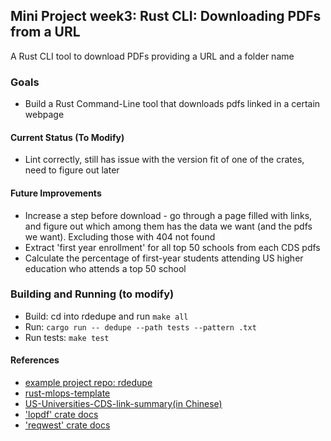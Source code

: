 ## Mini Project week3: Rust CLI: Downloading PDFs from a URL

A Rust CLI tool to download PDFs providing a URL and a folder name

### Goals

* Build a Rust Command-Line tool that downloads pdfs linked in a certain webpage



#### Current Status (To Modify)

* Lint correctly, still has issue with the version fit of one of the crates, need to figure out later




#### Future Improvements
* Increase a step before download - go through a page filled with links, and figure out which among them has the data we want (and the pdfs we want). Excluding those with 404 not found
* Extract 'first year enrollment' for all top 50 schools from each CDS pdfs
* Calculate the percentage of first-year students attending US higher education who attends a top 50 school


### Building and Running (to modify)

* Build:  cd into rdedupe and run `make all`
* Run:  `cargo run -- dedupe --path tests --pattern .txt`
* Run tests:  `make test`



#### References

* [example project repo: rdedupe](https://github.com/noahgift/rdedupe)
* [rust-mlops-template](https://github.com/nogibjj/rust-mlops-template)
* [US-Universities-CDS-link-summary(in Chinese)](https://aadps.net/2022/14616.html)
* ['lopdf' crate docs](https://docs.rs/lopdf/0.29.0/lopdf/)
* ['reqwest' crate docs](https://docs.rs/reqwest/latest/reqwest/)

